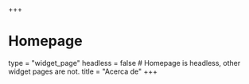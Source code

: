 +++
# Homepage
type = "widget_page"
headless = false  # Homepage is headless, other widget pages are not.
title = "Acerca de"
+++
